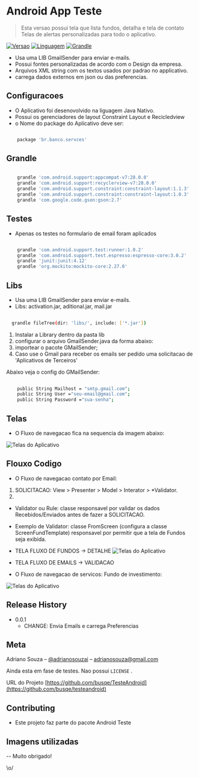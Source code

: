 # Android App Teste 
> Esta versao possui tela que lista fundos, detalha e tela de contato 
> Telas de alertas personalizadas para todo o aplicativo.

[![ Versao][version-image]][version-image]
[![ Linguagem][lang-image]][lang-image]
[![ Grandle][grandle-image]][grandle-image]

- Usa uma LIB  GmailSender para enviar e-mails.
- Possui fontes personalizadas de acordo com o Design da empresa.
- Arquivos XML string com os textos usados por padrao no applicativo.
- carrega dados externos em json ou das preferencias.

## Configuracoes

- O Aplicativo foi desenovolvido na liguagem Java Nativo.
- Possui os gerenciadores de layout Constraint Layout e Recicledview 
- o Nome do package do Aplicativo deve ser:

```sh

	package 'br.banco.servces'

```


## Grandle

```sh

	grandle 'com.android.support:appcompat-v7:28.0.0'
	grandle 'com.android.support:recyclerview-v7:28.0.0'
	grandle 'com.android.support.constraint:constraint-layout:1.1.3'
	grandle 'com.android.support.constraint:constraint-layout:1.0.3'
	grandle 'com.google.code.gson:gson:2.7'

```

## Testes
- Apenas os testes no formulario de email foram aplicados

```sh

	grandle 'com.android.support.test:runner:1.0.2'
	grandle 'com.android.support.test.espresso:espresso-core:3.0.2'
	grandle 'junit:junit:4.12'
	grandle 'org.mockito:mockito-core:2.27.0'

```

## Libs
- Usa uma LIB GmailSender para enviar e-mails.
- Libs: activation.jar, aditional.jar, mail.jar
 
```sh
 
  grandle fileTree(dir: 'libs/', include: ['*.jar'])

```

1. Instalar a Library dentro da pasta lib
2. configurar o arquivo GmailSender.java da forma abaixo:
3. importear o pacote  GMailSender;
4. Caso use o Gmail para receber os emails ser pedido uma solicitacao de 'Aplicativos de Terceiros'

Abaixo veja o config do GMailSender:

```sh
   
    public String Mailhost = "smtp.gmail.com";
    public String User ="seu-email@gmail.com";
    public String Password ="sua-senha"; 

```


## Telas 
- O Fluxo de navegacao fica na sequencia da imagem abaixo: 

![Telas do Aplicativo](https://raw.githubusercontent.com/busqe/TesteAndroid/master/telas.png)


## Flouxo Codigo 
* O Fluxo de navegacao contato por Email:

1. SOLICITACAO: View > Presenter > Model > Interator > *Validator.  
2.

- Validator ou Rule: classe responsavel por validar os dados Recebidos/Enviados antes de fazer a SOLICITACAO.
- Exemplo de Validator: classe FromScreen (configura a classe ScreenFundTemplate) responsavel por permitir que a tela de Fundos seja exibida.

 - TELA FLUXO DE FUNDOS -> DETALHE
![Telas do Aplicativo](https://github.com/busqe/TesteAndroid/blob/master/images/tela-flow-fund.png)

- TELA FLUXO DE EMAILS -> VALIDACAO
- O Fluxo de navegacao de servicos: Fundo de investimento:

![Telas do Aplicativo](https://github.com/busqe/TesteAndroid/blob/master/images/tela-flow-email.png)


## Release History

* 0.0.1
    * CHANGE: Envia Emails e carrega Preferencias 

## Meta

Adriano Souza – [@adrianosouzai](https://twitter.com/adrianosouzai) – adrianosouza@gmail.com


Ainda esta em fase de testes. Nao possui ``LICENSE`` .

URL do Projeto [https://github.com/busqe/TesteAndroid](https://github.com/busqe/testeandroid)

## Contributing

- Este projeto faz parte do pacote Android Teste

## Imagens utilizadas
[version-image]: https://github.com/busqe/TesteAndroid/blob/master/images/ico-version.svg
[version-url]: https://github.com/busqe/TesteAndroid/tree/master/images

[lang-image]: https://github.com/busqe/TesteAndroid/blob/master/images/ico-lang.svg
[grandle-image]: https://github.com/busqe/TesteAndroid/blob/master/images/ico-grandle.svg

-- Muito obrigado!

\o/


